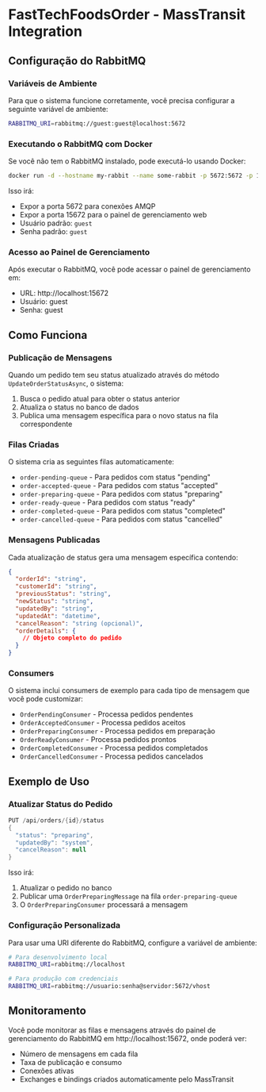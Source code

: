 # FastTechFoodsOrder - MassTransit Integration

## Configuração do RabbitMQ

### Variáveis de Ambiente

Para que o sistema funcione corretamente, você precisa configurar a seguinte variável de ambiente:

```bash
RABBITMQ_URI=rabbitmq://guest:guest@localhost:5672
```

### Executando o RabbitMQ com Docker

Se você não tem o RabbitMQ instalado, pode executá-lo usando Docker:

```bash
docker run -d --hostname my-rabbit --name some-rabbit -p 5672:5672 -p 15672:15672 rabbitmq:3-management
```

Isso irá:
- Expor a porta 5672 para conexões AMQP
- Expor a porta 15672 para o painel de gerenciamento web
- Usuário padrão: `guest`
- Senha padrão: `guest`

### Acesso ao Painel de Gerenciamento

Após executar o RabbitMQ, você pode acessar o painel de gerenciamento em:
- URL: http://localhost:15672
- Usuário: guest
- Senha: guest

## Como Funciona

### Publicação de Mensagens

Quando um pedido tem seu status atualizado através do método `UpdateOrderStatusAsync`, o sistema:

1. Busca o pedido atual para obter o status anterior
2. Atualiza o status no banco de dados
3. Publica uma mensagem específica para o novo status na fila correspondente

### Filas Criadas

O sistema cria as seguintes filas automaticamente:

- `order-pending-queue` - Para pedidos com status "pending"
- `order-accepted-queue` - Para pedidos com status "accepted"
- `order-preparing-queue` - Para pedidos com status "preparing"
- `order-ready-queue` - Para pedidos com status "ready"
- `order-completed-queue` - Para pedidos com status "completed"
- `order-cancelled-queue` - Para pedidos com status "cancelled"

### Mensagens Publicadas

Cada atualização de status gera uma mensagem específica contendo:

```json
{
  "orderId": "string",
  "customerId": "string",
  "previousStatus": "string",
  "newStatus": "string",
  "updatedBy": "string",
  "updatedAt": "datetime",
  "cancelReason": "string (opcional)",
  "orderDetails": {
    // Objeto completo do pedido
  }
}
```

### Consumers

O sistema inclui consumers de exemplo para cada tipo de mensagem que você pode customizar:

- `OrderPendingConsumer` - Processa pedidos pendentes
- `OrderAcceptedConsumer` - Processa pedidos aceitos
- `OrderPreparingConsumer` - Processa pedidos em preparação
- `OrderReadyConsumer` - Processa pedidos prontos
- `OrderCompletedConsumer` - Processa pedidos completados
- `OrderCancelledConsumer` - Processa pedidos cancelados

## Exemplo de Uso

### Atualizar Status do Pedido

```csharp
PUT /api/orders/{id}/status
{
  "status": "preparing",
  "updatedBy": "system",
  "cancelReason": null
}
```

Isso irá:
1. Atualizar o pedido no banco
2. Publicar uma `OrderPreparingMessage` na fila `order-preparing-queue`
3. O `OrderPreparingConsumer` processará a mensagem

### Configuração Personalizada

Para usar uma URI diferente do RabbitMQ, configure a variável de ambiente:

```bash
# Para desenvolvimento local
RABBITMQ_URI=rabbitmq://localhost

# Para produção com credenciais
RABBITMQ_URI=rabbitmq://usuario:senha@servidor:5672/vhost
```

## Monitoramento

Você pode monitorar as filas e mensagens através do painel de gerenciamento do RabbitMQ em http://localhost:15672, onde poderá ver:

- Número de mensagens em cada fila
- Taxa de publicação e consumo
- Conexões ativas
- Exchanges e bindings criados automaticamente pelo MassTransit
